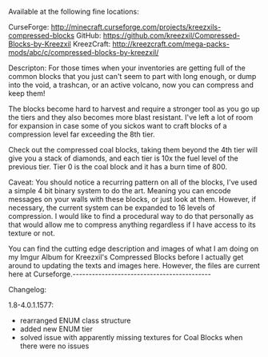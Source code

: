 Available at the following fine locations:

CurseForge: http://minecraft.curseforge.com/projects/kreezxils-compressed-blocks
    GitHub: https://github.com/kreezxil/Compressed-Blocks-by-Kreezxil
KreezCraft: http://kreezcraft.com/mega-packs-mods/abc/c/compressed-blocks-by-kreezxil/


Descripton:
For those times when your inventories are getting full of the common blocks that you just can't seem to part with long enough, or dump into the void, a trashcan, or an active volcano, now you can compress and keep them!

The blocks become hard to harvest and require a stronger tool as you go up the tiers and they also becomes more blast resistant. I've left a lot of room for expansion in case some of you sickos want to craft blocks of a compression level far exceeding the 8th tier.

Check out the compressed coal blocks, taking them beyond the 4th tier will give you a stack of diamonds, and each tier is 10x the fuel level of the previous tier. Tier 0 is the coal block and it has a burn time of 800.

Caveat: You should notice a recurring pattern on all of the blocks, I've used a simple 4 bit binary system to do the art. Meaning you can encode messages on your walls with these blocks, or just look at them. However, if necessary, the current system can be expanded to 16 levels of compression. I would like to find a procedural way to do that personally as that would allow me to compress anything regardless if I have access to its texture or not.

You can find the cutting edge description and images of what I am doing on my Imgur Album for Kreezxil's Compressed Blocks before I actually get around to updating the texts and images here. However, the files are current here at Curseforge.-------------------------------------------

Changelog:

1.8-4.0.1.1577:
+ rearranged ENUM class structure
+ added new ENUM tier
+ solved issue with apparently missing textures for Coal Blocks when there were no issues